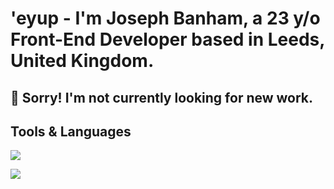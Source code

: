 # 'eyup - I'm Joseph Banham, a 23 y/o Front-End Developer based in Leeds, United Kingdom.

## 🔴 Sorry! I'm not currently looking for new work.

## Tools & Languages

![](https://img.shields.io/badge/Learning:-React-informational?style=flat&logo=<LOGO_NAME>&logoColor=white&color=2bbc8a)

![](https://img.shields.io/badge/Learning:-TypeScript-informational?style=flat&logo=<LOGO_NAME>&logoColor=white&color=2bbc8a)
